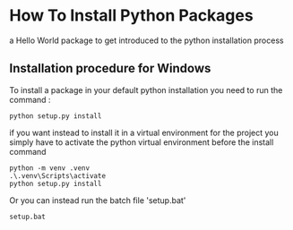 # How To Install Python Packages

a Hello World package to get introduced to the python installation process

## Installation procedure for Windows

To install a package in your default python installation you need to run the command :

```batch
python setup.py install
```

if you want instead to install it in a virtual environment for the project you simply have to activate the python virtual environment before the install command

```batch
python -m venv .venv
.\.venv\Scripts\activate
python setup.py install
```

Or you can instead run the batch file 'setup.bat'

```batch
setup.bat
```
